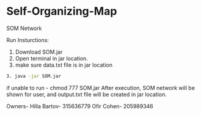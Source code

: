 # Self-Organizing-Map
SOM Network

Run Insturctions:
1. Download SOM.jar
2. Open terminal in jar location.
3. make sure data.txt file is in jar location
```bash
3. java -jar SOM.jar
```

if unable to run - chmod 777 SOM.jar
After execution, SOM network will be shown for user,
and output.txt file will be created in jar location.


Owners-
Hilla Bartov- 315636779
Ofir Cohen-   205989346
